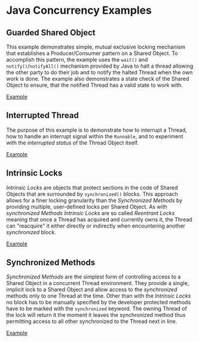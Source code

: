 Java Concurrency Examples
=========================

## Guarded Shared Object
This example demonstrates simple, mutual exclusive locking mechanism that establishes a Producer/Consumer
pattern on a Shared Object. To accomplish this pattern, the example uses the `wait()` and `notify()`/`notifyAll()`
mechanism provided by Java to halt a thread allowing the other party to do their job and to notify the halted
Thread when the own work is done. The example also demonstrates a state check of the Shared Object to ensure,
that the notified Thread has a valid state to work with.

[Example](ExampleGuarded.java)

## Interrupted Thread
The purpose of this example is to demonstrate how to interrupt a Thread, how to handle an interrupt signal within
the `Runnable`, and to experiment with the _interrupted status_ of the Thread Object itself.

[Example](ExampleInterrupted.java)

## Intrinsic Locks
_Intrinsic Locks_ are objects that protect sections in the code of Shared Objects that are surrounded by
`synchronized()` blocks. This approach allows for a finer locking granularity than the _Synchronized Methods_
by providing multiple, user-defined locks per Shared Object. As with _synchronized Methods_ _Intrinsic Locks_
are so called _Reentrant Locks_ meaning that once a Thread has acquired and currently owns it, the Thread can
"reacquire" it either directly or indirectly when encountering another _synchronized_ block.

[Example](ExampleLocked.java)

## Synchronized Methods
_Synchronized Methods_ are the simplest form of controlling access to a Shared Object in a concurrent Thread
environment. They provide a single, implicit lock to a Shared Object and allow access to the _synchronized_
methods only to one Thread at the time. Other than with the _Intrinsic Locks_ no block has to be manually
specified by the developer protected methods have to be marked with the `synchronized` keyword. The owning
Thread of the lock will return it the moment it leaves the synchronized method thus permitting access to all
other synchronized to the Thread next in line.

[Example](ExampleSynchronized.java)